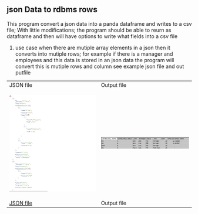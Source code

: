 ## json Data to rdbms rows 
This program convert a json data into a panda dataframe and writes to a csv file;  With little modifications; the program should be able to reurn as dataframe and then will have options to write what fields into a csv file

1) use case when there are mutiple array elements in a json then it converts into mutiple rows; for example if there is a manager and employees and this data is stored in an json data the program will convert this is mutiple rows and column see example json file and out putfile 
<table>
  <tr><TD> JSON file </TD>
    <TD> Output file  </TD>
    </tr>
  <tr><TD>
<p align="left">
  <img src="https://github.com/gajoseph/json2csv/blob/master/jasonexample1.jpg" width="700"/>
</p>
  </TD>
<TD>
<p align="left">
  <img src="https://github.com/gajoseph/json2csv/blob/master/example1.j.jpg" width="700"/>
</p>
</TD>
  </TR>
  <tr><TD> <a href = "">JSON file</a> </TD>
    <TD> Output file  </TD>
    </tr>
 
 <Table>

